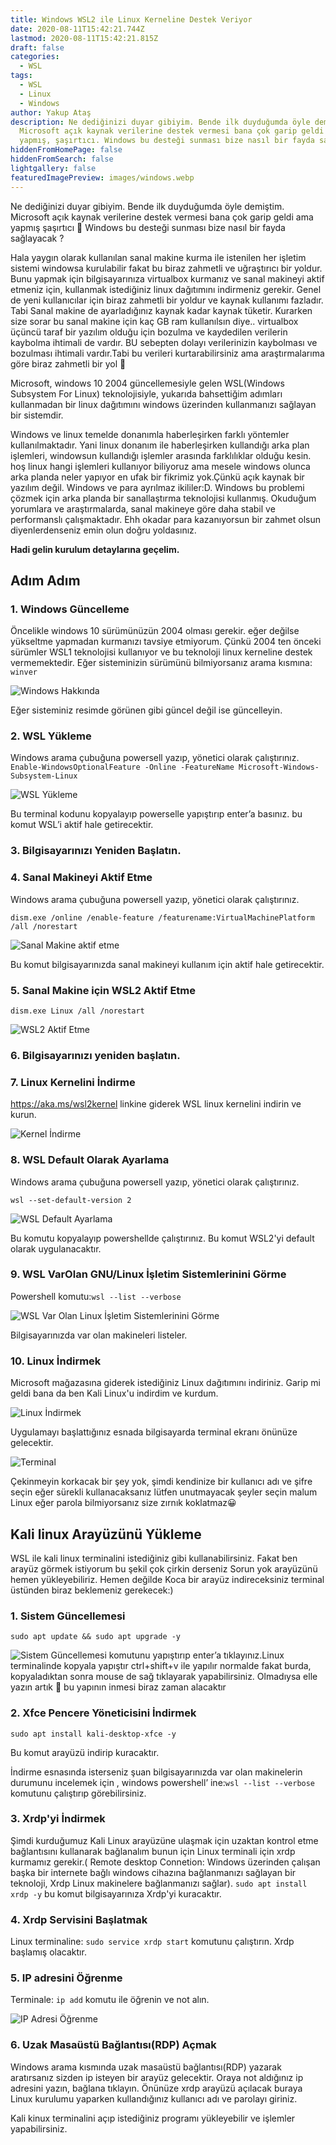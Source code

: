 ```yaml
---
title: Windows WSL2 ile Linux Kerneline Destek Veriyor
date: 2020-08-11T15:42:21.744Z
lastmod: 2020-08-11T15:42:21.815Z
draft: false
categories:
  - WSL
tags:
  - WSL
  - Linux
  - Windows
author: Yakup Ataş
description: Ne dediğinizi duyar gibiyim. Bende ilk duyduğumda öyle demiştim.
  Microsoft açık kaynak verilerine destek vermesi bana çok garip geldi ama
  yapmış, şaşırtıcı. Windows bu desteği sunması bize nasıl bir fayda sağlayacak?
hiddenFromHomePage: false
hiddenFromSearch: false
lightgallery: false
featuredImagePreview: images/windows.webp
---
```

Ne dediğinizi duyar gibiyim. Bende ilk duyduğumda öyle demiştim. Microsoft açık kaynak verilerine destek vermesi bana çok garip geldi ama yapmış şaşırtıcı 🙂 Windows bu desteği sunması bize nasıl bir fayda sağlayacak ?

Hala yaygın olarak kullanılan sanal makine kurma ile istenilen her işletim sistemi windowsa kurulabilir fakat bu biraz zahmetli ve uğraştırıcı bir yoldur. Bunu yapmak için bilgisayarınıza virtualbox kurmanız ve sanal makineyi aktif etmeniz için, kullanmak istediğiniz linux dağıtımını indirmeniz gerekir. Genel de yeni kullanıcılar için biraz zahmetli bir yoldur ve kaynak kullanımı fazladır. Tabi Sanal makine de ayarladığınız kaynak kadar kaynak tüketir. Kurarken size sorar bu sanal makine için kaç GB ram kullanılsın diye.. virtualbox üçüncü taraf bir yazılım olduğu için bozulma ve kaydedilen verilerin kaybolma ihtimali de vardır. BU sebepten dolayı verilerinizin kaybolması ve bozulması ihtimali vardır.Tabi bu verileri kurtarabilirsiniz ama araştırmalarıma göre biraz zahmetli bir yol 🙂

Microsoft, windows 10 2004 güncellemesiyle gelen WSL(Windows Subsystem For Linux) teknolojisiyle, yukarıda bahsettiğim adımları kullanmadan bir linux dağıtımını windows üzerinden kullanmanızı sağlayan bir sistemdir.

Windows ve linux temelde donanımla haberleşirken farklı yöntemler kullanılmaktadır. Yani linux donanım ile haberleşirken kullandığı arka plan işlemleri, windowsun kullandığı işlemler arasında farklılıklar olduğu kesin. hoş linux hangi işlemleri kullanıyor biliyoruz ama mesele windows olunca arka planda neler yapıyor en ufak bir fikrimiz yok.Çünkü açık kaynak bir yazılım değil. Windows ve para ayrılmaz ikililer:D. Windows bu problemi çözmek için arka planda bir sanallaştırma teknolojisi kullanmış. Okuduğum yorumlara ve araştırmalarda, sanal makineye göre daha stabil ve performanslı çalışmaktadır. Ehh okadar para kazanıyorsun bir zahmet olsun diyenlerdenseniz emin olun doğru yoldasınız.

**Hadi gelin kurulum detaylarına geçelim.**

## Adım Adım

### 1. Windows Güncelleme

Öncelikle windows 10 sürümünüzün 2004 olması gerekir. eğer değilse yükseltme yapmadan kurmanızı tavsiye etmiyorum. Çünkü 2004 ten önceki sürümler WSL1 teknolojisi kullanıyor ve bu teknoloji linux kerneline destek vermemektedir. Eğer sisteminizin sürümünü bilmiyorsanız arama kısmına:
`winver`

![Windows Hakkında](/images/winver.webp "Windows Hakkında")

Eğer sisteminiz resimde görünen gibi güncel değil ise güncelleyin.

### 2. WSL Yükleme

Windows arama çubuğuna powersell yazıp, yönetici olarak çalıştırınız.
`Enable-WindowsOptionalFeature -Online -FeatureName Microsoft-Windows-Subsystem-Linux`

![WSL Yükleme](/images/adım1.webp "WSL Yükleme")

Bu terminal kodunu kopyalayıp powerselle yapıştırıp enter’a basınız. bu komut WSL’i aktif hale getirecektir.

### 3. Bilgisayarınızı Yeniden Başlatın.

### 4. Sanal Makineyi Aktif Etme

Windows arama çubuğuna powersell yazıp, yönetici olarak çalıştırınız.

`dism.exe /online /enable-feature /featurename:VirtualMachinePlatform /all /norestart`

![Sanal Makine aktif etme](/images/adım2.webp "Sanal makineyi aktif etme")

Bu komut bilgisayarınızda sanal makineyi kullanım için aktif hale getirecektir.

### 5. Sanal Makine için WSL2 Aktif Etme

`dism.exe
Linux /all /norestart`

![WSL2 Aktif Etme](/images/adım3.webp "WSL2 Aktif Etme")

### 6. Bilgisayarınızı yeniden başlatın.

### 7. Linux Kernelini İndirme

<https://aka.ms/wsl2kernel> linkine giderek WSL linux kernelini indirin ve kurun.

![Kernel İndirme](/images/7.adım.webp "Kernel İndirme")

### 8. WSL Default Olarak Ayarlama

Windows arama çubuğuna powersell yazıp, yönetici olarak çalıştırınız.

`wsl --set-default-version 2`

![WSL Default Ayarlama](/images/adım-8.webp "WSL Default Ayarlama")

Bu komutu kopyalayıp powershellde çalıştırınız. Bu komut WSL2'yi default olarak uygulanacaktır.

### 9. WSL VarOlan GNU/Linux İşletim Sistemlerinini Görme

Powershell komutu:`wsl --list --verbose`

![WSL Var Olan Linux İşletim Sistemlerinini Görme](/images/adim-9.webp "WSL Var Olan Linux İşletim Sistemlerinini Görme")

Bilgisayarınızda var olan makineleri listeler. 

### 10. Linux İndirmek

Microsoft mağazasına giderek istediğiniz Linux dağıtımını indiriniz. Garip mi geldi bana da ben Kali Linux'u indirdim ve kurdum.

![Linux İndirmek](/images/adım-10.webp "Linux İndirmek")

Uygulamayı başlattığınız esnada bilgisayarda terminal ekranı önünüze gelecektir.

![Terminal](/images/adım11.webp "Terminal")

Çekinmeyin korkacak bir şey yok, şimdi kendinize bir kullanıcı adı ve şifre seçin eğer sürekli kullanacaksanız lütfen unutmayacak şeyler seçin malum Linux eğer parola bilmiyorsanız size zırnık koklatmaz😀

## Kali linux Arayüzünü Yükleme

WSL ile kali linux terminalini istediğiniz gibi kullanabilirsiniz. Fakat ben arayüz görmek istiyorum bu şekil çok çirkin derseniz Sorun yok arayüzünü hemen yükleyebiliriz. Hemen değilde Koca bir arayüz indireceksiniz terminal üstünden biraz beklemeniz gerekecek:)

### 1. Sistem Güncellemesi

`sudo apt update && sudo apt upgrade -y`

![Sistem Güncellemesi](/images/adım12.webp "Sistem Güncellemesi")
komutunu yapıştırıp enter’a tıklayınız.Linux terminalinde kopyala yapıştır ctrl+shift+v ile yapılır normalde fakat burda, kopyaladıktan sonra mouse de sağ tıklayarak yapabilirsiniz. Olmadıysa elle yazın artık 🙂 bu yapının inmesi biraz zaman alacaktır

### 2. Xfce Pencere Yöneticisini İndirmek

`sudo apt install kali-desktop-xfce -y`

Bu komut arayüzü indirip kuracaktır.

İndirme esnasında isterseniz şuan bilgisayarınızda var olan makinelerin durumunu  incelemek için , windows powershell’ ine:`wsl --list --verbose` komutunu çalıştırıp görebilirsiniz.

### 3. Xrdp'yi İndirmek

Şimdi kurduğumuz Kali Linux arayüzüne ulaşmak için uzaktan kontrol etme bağlantısını kullanarak bağlanalım bunun için Linux terminali için xrdp kurmamız gerekir.( Remote desktop Connetion: Windows üzerinden çalışan başka bir internete bağlı windows cihazına bağlanmanızı sağlayan bir teknoloji, Xrdp Linux makinelere bağlanmanızı sağlar).
`sudo apt install xrdp -y` bu komut bilgisayarınıza Xrdp'yi kuracaktır.

### 4. Xrdp Servisini Başlatmak

Linux terminaline: `sudo service xrdp start` komutunu çalıştırın. Xrdp başlamış olacaktır.

### 5. IP adresini Öğrenme

Terminale: `ip add` komutu ile öğrenin ve not alın. 

![IP Adresi Öğrenme](/images/adim21ı-1.webp "IP Adresi Öğrenme")

### 6. Uzak Masaüstü Bağlantısı(RDP) Açmak
Windows arama kısmında uzak masaüstü bağlantısı(RDP) yazarak aratırsanız sizden ip isteyen bir arayüz gelecektir. Oraya not aldığınız ip adresini yazın, bağlana tıklayın. Önünüze xrdp arayüzü açılacak buraya Linux kurulumu yaparken kullandığınız kullanıcı adı ve parolayı giriniz.

Kali kinux terminalini açıp istediğiniz programı yükleyebilir ve işlemler yapabilirsiniz. 
